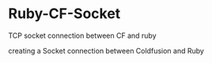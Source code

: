Ruby-CF-Socket
==============

TCP socket connection between CF and ruby

creating a Socket connection between Coldfusion and Ruby
